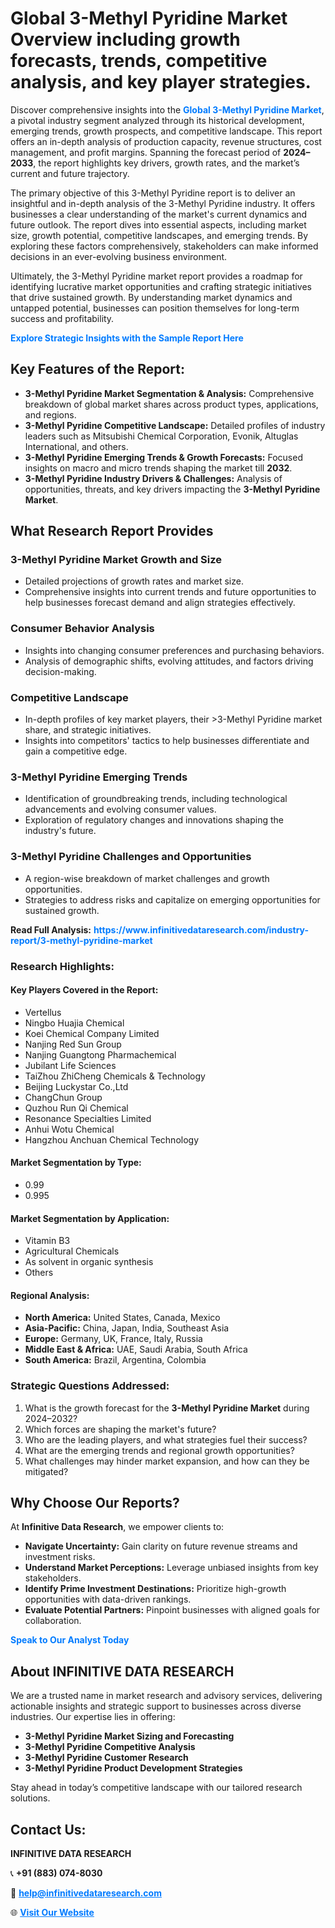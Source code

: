 <h1>Global 3-Methyl Pyridine Market Overview including growth forecasts, trends, competitive analysis, and key player strategies.</h1>
<p>
Discover comprehensive insights into the 
<a href="https://www.infinitivedataresearch.com/industry-report/3-methyl-pyridine-market" rel="dofollow" style="color: #007BFF; text-decoration: none;"><strong>Global 3-Methyl Pyridine Market</strong></a>, a pivotal industry segment analyzed through its historical development, emerging trends, growth prospects, and competitive landscape. This report offers an in-depth analysis of production capacity, revenue structures, cost management, and profit margins. Spanning the forecast period of <strong>2024–2033</strong>, the report highlights key drivers, growth rates, and the market’s current and future trajectory.
</p>
<p>
The primary objective of this 3-Methyl Pyridine report is to deliver an insightful and in-depth analysis of the 3-Methyl Pyridine industry. It offers businesses a clear understanding of the market's current dynamics and future outlook. The report dives into essential aspects, including market size, growth potential, competitive landscapes, and emerging trends. By exploring these factors comprehensively, stakeholders can make informed decisions in an ever-evolving business environment.
</p>
<p>
Ultimately, the 3-Methyl Pyridine market report provides a roadmap for identifying lucrative market opportunities and crafting strategic initiatives that drive sustained growth. By understanding market dynamics and untapped potential, businesses can position themselves for long-term success and profitability.
</p>
<p>
<a href="https://www.infinitivedataresearch.com/request-sample/reportId=105901" style="color: #007BFF; text-decoration: none;"><strong>Explore Strategic Insights with the Sample Report Here</strong></a>
</p>

<h2>Key Features of the Report:</h2>
<ul>
<li><strong>3-Methyl Pyridine Market Segmentation & Analysis:</strong> Comprehensive breakdown of global market shares across product types, applications, and regions.</li>
<li><strong>3-Methyl Pyridine Competitive Landscape:</strong> Detailed profiles of industry leaders such as Mitsubishi Chemical Corporation, Evonik, Altuglas International, and others.</li>
<li><strong>3-Methyl Pyridine Emerging Trends & Growth Forecasts:</strong> Focused insights on macro and micro trends shaping the market till <strong>2032</strong>.</li>
<li><strong>3-Methyl Pyridine Industry Drivers & Challenges:</strong> Analysis of opportunities, threats, and key drivers impacting the <strong>3-Methyl Pyridine Market</strong>.</li>
</ul>

<h2>What Research Report Provides</h2>
<h3>3-Methyl Pyridine Market Growth and Size</h3>
<ul>
<li>Detailed projections of growth rates and market size.</li>
<li>Comprehensive insights into current trends and future opportunities to help businesses forecast demand and align strategies effectively.</li>
</ul>

<h3>Consumer Behavior Analysis</h3>
<ul>
<li>Insights into changing consumer preferences and purchasing behaviors.</li>
<li>Analysis of demographic shifts, evolving attitudes, and factors driving decision-making.</li>
</ul>

<h3>Competitive Landscape</h3>
<ul>
<li>In-depth profiles of key market players, their >3-Methyl Pyridine market share, and strategic initiatives.</li>
<li>Insights into competitors' tactics to help businesses differentiate and gain a competitive edge.</li>
</ul>

<h3>3-Methyl Pyridine Emerging Trends</h3>
<ul>
<li>Identification of groundbreaking trends, including technological advancements and evolving consumer values.</li>
<li>Exploration of regulatory changes and innovations shaping the industry's future.</li>
</ul>

<h3>3-Methyl Pyridine Challenges and Opportunities</h3>
<ul>
<li>A region-wise breakdown of market challenges and growth opportunities.</li>
<li>Strategies to address risks and capitalize on emerging opportunities for sustained growth.</li>
</ul>
<p><strong>Read Full Analysis:</strong> <a href="https://www.infinitivedataresearch.com/industry-report/3-methyl-pyridine-market" rel="dofollow" style="color: #007BFF; text-decoration: none;"><strong>https://www.infinitivedataresearch.com/industry-report/3-methyl-pyridine-market</strong></a></p>
<h3>Research Highlights:</h3>
<h4>Key Players Covered in the Report:</h4>
<ul><li>Vertellus</li><li>Ningbo Huajia Chemical</li><li>Koei Chemical Company Limited</li><li>Nanjing Red Sun Group</li><li>Nanjing Guangtong Pharmachemical</li><li>Jubilant Life Sciences</li><li>TaiZhou ZhiCheng Chemicals &amp; Technology</li><li>Beijing Luckystar Co.,Ltd</li><li>ChangChun Group</li><li>Quzhou Run Qi Chemical</li><li>Resonance Specialties Limited</li><li>Anhui Wotu Chemical</li><li>Hangzhou Anchuan Chemical Technology</li></ul>
<h4>Market Segmentation by Type:</h4>
<ul><li>0.99</li><li>0.995</li></ul>
<h4>Market Segmentation by Application:</h4>
<ul><li>Vitamin B3</li><li>Agricultural Chemicals</li><li>As solvent in organic synthesis</li><li>Others</li></ul>

<h4>Regional Analysis:</h4>
<ul>
<li><strong>North America:</strong> United States, Canada, Mexico</li>
<li><strong>Asia-Pacific:</strong> China, Japan, India, Southeast Asia</li>
<li><strong>Europe:</strong> Germany, UK, France, Italy, Russia</li>
<li><strong>Middle East & Africa:</strong> UAE, Saudi Arabia, South Africa</li>
<li><strong>South America:</strong> Brazil, Argentina, Colombia</li>
</ul>

<h3>Strategic Questions Addressed:</h3>
<ol>
<li>What is the growth forecast for the <strong>3-Methyl Pyridine Market</strong> during 2024–2032?</li>
<li>Which forces are shaping the market's future?</li>
<li>Who are the leading players, and what strategies fuel their success?</li>
<li>What are the emerging trends and regional growth opportunities?</li>
<li>What challenges may hinder market expansion, and how can they be mitigated?</li>
</ol>

<h2>Why Choose Our Reports?</h2>
<p>At <strong>Infinitive Data Research</strong>, we empower clients to:</p>
<ul>
<li><strong>Navigate Uncertainty:</strong> Gain clarity on future revenue streams and investment risks.</li>
<li><strong>Understand Market Perceptions:</strong> Leverage unbiased insights from key stakeholders.</li>
<li><strong>Identify Prime Investment Destinations:</strong> Prioritize high-growth opportunities with data-driven rankings.</li>
<li><strong>Evaluate Potential Partners:</strong> Pinpoint businesses with aligned goals for collaboration.</li>
</ul>
<p><a href="https://www.infinitivedataresearch.com/industry-report/3-methyl-pyridine-market" rel="dofollow" style="color: #007BFF; text-decoration: none;"><strong>Speak to Our Analyst Today</strong></a></p>

<h2>About INFINITIVE DATA RESEARCH</h2>
<p>We are a trusted name in market research and advisory services, delivering actionable insights and strategic support to businesses across diverse industries. Our expertise lies in offering:</p>
<ul>
<li><strong>3-Methyl Pyridine Market Sizing and Forecasting</strong></li>
<li><strong>3-Methyl Pyridine Competitive Analysis</strong></li>
<li><strong>3-Methyl Pyridine Customer Research</strong></li>
<li><strong>3-Methyl Pyridine Product Development Strategies</strong></li>
</ul>
<p>Stay ahead in today’s competitive landscape with our tailored research solutions.</p>

<h2>Contact Us:</h2>
<p><strong>INFINITIVE DATA RESEARCH</strong></p>
<p>📞 <strong>+91 (883) 074-8030</strong></p>
<p>📧 <strong><a href="mailto:help@infinitivedataresearch.com" style="color: #007BFF;">help@infinitivedataresearch.com</a></strong></p>
<p>🌐 <strong><a href="https://www.infinitivedataresearch.com" rel="dofollow" style="color: #007BFF;">Visit Our Website</a></strong></p>